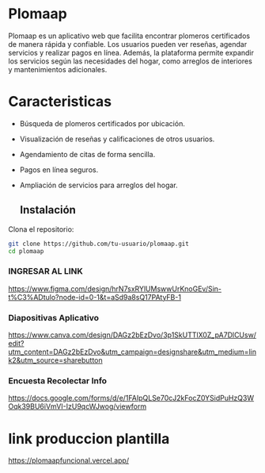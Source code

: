 # Plomaap #
Plomaap es un aplicativo web que facilita encontrar plomeros certificados de manera rápida y confiable. Los usuarios pueden ver reseñas, agendar servicios y realizar pagos en línea. Además, la plataforma permite expandir los servicios según las necesidades del hogar, como arreglos de interiores y mantenimientos adicionales.

# Caracteristicas 
- Búsqueda de plomeros certificados por ubicación.
- Visualización de reseñas y calificaciones de otros usuarios.
- Agendamiento de citas de forma sencilla.
- Pagos en línea seguros.
- Ampliación de servicios para arreglos del hogar.

  ## Instalación

Clona el repositorio:

```bash
git clone https://github.com/tu-usuario/plomaap.git
cd plomaap

```
### INGRESAR AL LINK ###
https://www.figma.com/design/hrN7sxRYlUMswwUrKnoGEv/Sin-t%C3%ADtulo?node-id=0-1&t=aSd9a8sQ17PAtyFB-1

### Diapositivas Aplicativo ###
https://www.canva.com/design/DAGz2bEzDvo/3p1SkUTTlX0Z_pA7DlCUsw/edit?utm_content=DAGz2bEzDvo&utm_campaign=designshare&utm_medium=link2&utm_source=sharebutton

### Encuesta Recolectar Info ###
https://docs.google.com/forms/d/e/1FAIpQLSe70cJ2kFocZ0YSidPuHzQ3WOqk39BU6iVmVI-IzU9qcWJwog/viewform

# link produccion plantilla
https://plomaapfuncional.vercel.app/
